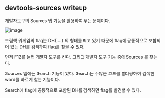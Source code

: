 ## devtools-sources writeup
개발자도구의 Sources 탭 기능을 활용하여 푸는 문제이다.

![image](https://github.com/sodx2/WArgAMe-WrITeUp/assets/93699099/5ca20bc8-3479-4f99-bb8a-7643e91f1e18)

드림핵 워게임의 flag는 DH{....} 의 형태를 띄고 있기 때문에 flag에 공통적으로 포함되어 있는 DH를 검색하여 flag를 찾을 수 있다.

먼저 F12를 눌러 개발자 도구를 킨다. 그리고 개발자 도구 기능 중에 Sources 를 찾는다.

Sources 탭에는 Search 기능이 있다. Search는 수많은 코드를 필터링하여 검색한 word를 빠르게 찾는 기능이다.

Search에 flag에 공통적으로 포함된 DH를 검색하면 flag를 발견할 수 있다.
